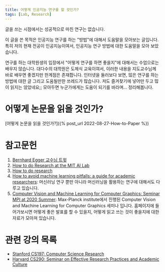 ```yaml
---
title: 어떻게 인공지능 연구를 할 것인가?
tags: [Lab, Research] 
---
```


글을 쓰는 시점에서는 성공적으로 마친 연구는 없습니다. 

이 글을 쓴 목적은 인공지능 연구를 하는 "방법"에 대해서 도움말을 모아보는 글입니다.
특히 저의 현재 전공이 인공지능이여서, 인공지능 연구 방법에 대한 도움말을 모아 보았습니다.

연구를 하는 대학원생의 입장에서 "어떻게 연구를 하면 좋을지"에 대해서는 수업으로는 배우지 않습니다.
대다수의 대학원은 도제식 교육이여서, 이러한 내용을 지도교수님께 바로 배우면 좋겠지만 한계점은 존재합니다.
인터넷을 둘러보다 보면, 많은 연구를 하는 방법에 대한 글 그리고 도움될만한 쓰레드가 많습니다. 
저도 즐겨찾기에 넣어만 두고 많이 읽지는 않았네요;;
모아두면 누군가에게는 도움이 되기를 바라며... 정리해봅니다.

# 어떻게 논문을 읽을 것인가?

[어떻게 논문을 읽을 것인가?]({% post_url 2022-08-27-How-to-Paper %})

# 참고문헌

1. [Bernhard Egger 교수님 트윗](https://twitter.com/VisionBernie/status/1562385340819820544?s=20&t=moldg_-XutMlgQBWD1zywA)
2. [How to do Research at the MIT AI Lab](https://dspace.mit.edu/bitstream/handle/1721.1/41487/AI_WP_316.pdf)
3. [How to do research](http://people.csail.mit.edu/billf/www/papers/doresearch.pdf)
4. [How to avoid machine learning pitfalls: a guide for academic researchers](https://arxiv.org/abs/2108.02497): 머신러닝 연구 뿐만 아니라 머신러닝을 활용하는 연구에 대해서도 다루고 있습니다.
5. [Computer Vision and Machine Learning for Computer Graphics: Seminar MPI at 2020 Summer](https://vcai.mpi-inf.mpg.de/teaching/gvv_seminar_2020/resources.html): Max-Planck institute에서 진행된 Computer Vision and Machine Learning for Computer Graphics 세미나 입니다. 홈페이지에 들어가보시면 어떻게 좋은 발표를 할 수 있을지, 어떻게 읽고 쓰는 것이 좋을지에 대한 자료가 모아져 있습니다.

# 관련 강의 목록

- [Stanford CS197: Computer Science Research](https://web.stanford.edu/class/cs197/)
- [Harvard CS290: Seminar on Effective Research Practices and Academic Culture](https://harvard-cs290.github.io/)
